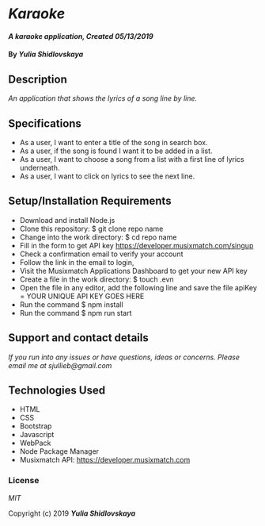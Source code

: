 # _Karaoke_

#### _A karaoke application, Created 05/13/2019_

#### By _**Yulia Shidlovskaya**_

## Description

_An application that shows the lyrics of a song line by line._

## Specifications

- As a user, I want to enter a title of the song in search box.
- As a user, if the song is found I want it to be added in a list.
- As a user, I want to choose a song from a list with a first line of lyrics underneath.
- As a user, I want to click on lyrics to see the next line.

## Setup/Installation Requirements

- Download and install Node.js
- Clone this repository: \$ git clone repo name
- Change into the work directory: \$ cd repo name
- Fill in the form to get API key https://developer.musixmatch.com/singup
- Check a confirmation email to verify your account
- Follow the link in the email to login,
- Visit the Musixmatch Applications Dashboard to get your new API key
- Create a file in the work directory: \$ touch .evn
- Open the file in any editor, add the following line and save the file apiKey = YOUR UNIQUE API KEY GOES HERE
- Run the command \$ npm install
- Run the command \$ npm run start

## Support and contact details

_If you run into any issues or have questions, ideas or concerns. Please email me at sjullieb@gmail.com_

## Technologies Used

- HTML
- CSS
- Bootstrap
- Javascript
- WebPack
- Node Package Manager
- Musixmatch API: https://developer.musixmatch.com

### License

_MIT_

Copyright (c) 2019 **_Yulia Shidlovskaya_**
